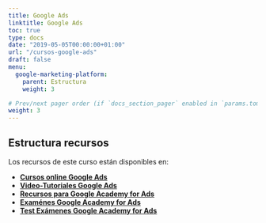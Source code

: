 ```yaml
---
title: Google Ads
linktitle: Google Ads
toc: true
type: docs
date: "2019-05-05T00:00:00+01:00"
url: "/cursos-google-ads"
draft: false
menu:
  google-marketing-platform:
    parent: Estructura
    weight: 3

# Prev/next pager order (if `docs_section_pager` enabled in `params.toml`)
weight: 3
---
```


## Estructura recursos

Los recursos de este curso están disponibles en:

* **[Cursos online Google Ads](http://bit.ly/33UIyTH)**
* **[Video-Tutoriales Google Ads](https://www.youtube.com/playlist?list=PLzxNDhvkuNyJXfu6gRhDxx0JAjWzAAjbU)**
* **[Recursos para Google Academy for Ads](https://landing.google.com/academyforads/#?modal_active=none)**
* **[Examénes Google Academy for Ads](https://academy.exceedlms.com/student/catalog/browse)**
* **[Test Exámenes Google Academy for Ads](/buscas-las-respuestas-del-examen-de-google-adwords-fundamentales/)**
